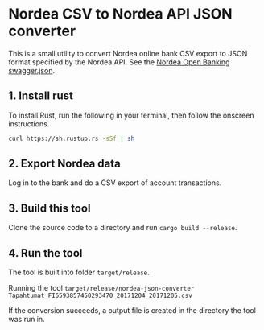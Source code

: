 # Nordea CSV to Nordea API JSON converter

This is a small utility to convert Nordea online bank CSV export to JSON format specified by the Nordea API. See the [Nordea Open Banking swagger.json](https://developer.nordeaopenbanking.com/sites/sandbox-obi-dev.developer.eu.apiconnect.ibmcloud.com/files/api-docs/ais/v2/files/swagger.json).

## 1. Install rust
To install Rust, run the following in your terminal, then follow the onscreen instructions.

```bash
curl https://sh.rustup.rs -sSf | sh
```

## 2. Export Nordea data

Log in to the bank and do a CSV export of account transactions.

## 3. Build this tool

Clone the source code to a directory and run `cargo build --release`.

## 4. Run the tool

The tool is built into folder `target/release`.

Running the tool
`target/release/nordea-json-converter Tapahtumat_FI6593857450293470_20171204_20171205.csv`

If the conversion succeeds, a output file is created in the directory the tool was run in.